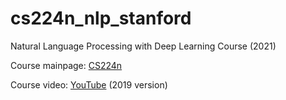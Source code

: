 # cs224n_nlp_stanford
Natural Language Processing with Deep Learning Course (2021)

Course mainpage: [CS224n](http://web.stanford.edu/class/cs224n/)

Course video: [YouTube](https://youtube.com/playlist?list=PLoROMvodv4rOhcuXMZkNm7j3fVwBBY42z) (2019 version) 
